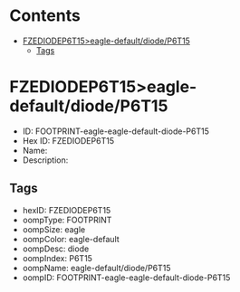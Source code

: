 



Contents
========

* [FZEDIODEP6T15>eagle-default/diode/P6T15](#fzediodep6t15eagle-defaultdiodep6t15)
	* [Tags](#tags)

# FZEDIODEP6T15>eagle-default/diode/P6T15

- ID: FOOTPRINT-eagle-eagle-default-diode-P6T15
- Hex ID: FZEDIODEP6T15
- Name: 
- Description: 

## Tags

- hexID: FZEDIODEP6T15
- oompType: FOOTPRINT
- oompSize: eagle
- oompColor: eagle-default
- oompDesc: diode
- oompIndex: P6T15
- oompName: eagle-default/diode/P6T15
- oompID: FOOTPRINT-eagle-eagle-default-diode-P6T15

